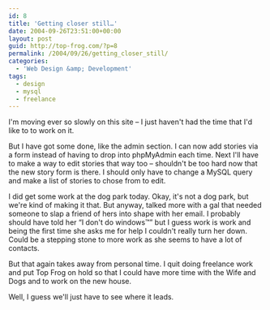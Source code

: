 ```yaml
---
id: 8
title: 'Getting closer still…'
date: 2004-09-26T23:51:00+00:00
layout: post
guid: http://top-frog.com/?p=8
permalink: /2004/09/26/getting_closer_still/
categories:
  - 'Web Design &amp; Development'
tags:
  - design
  - mysql
  - freelance
---
```

I'm moving ever so slowly on this site – I just haven't had the time that I'd like to to work on it.

But I have got some done, like the admin section. I can now add stories via a form instead of having to drop into phpMyAdmin each time. Next I'll have to make a way to edit stories that way too – shouldn't be too hard now that the new story form is there. I should only have to change a MySQL query and make a list of stories to chose from to edit. 

I did get some work at the dog park today. Okay, it's not a dog park, but we're kind of making it that. But anyway, talked more with a gal that needed someone to slap a friend of hers into shape with her email. I probably should have told her &#8220;I don't do windows&trade;&#8221; but I guess work is work and being the first time she asks me for help I couldn't really turn her down. Could be a stepping stone to more work as she seems to have a lot of contacts.

But that again takes away from personal time. I quit doing freelance work and put Top Frog on hold so that I could have more time with the Wife and Dogs and to work on the new house.

Well, I guess we'll just have to see where it leads.